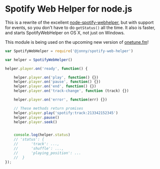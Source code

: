 # Spotify Web Helper for node.js

This is a rewrite of the excellent [node-spotify-webhelper](https://www.npmjs.com/package/node-spotify-webhelper), but with support for events, so you don't have to do `getStatus()` all the time. It also is faster, and starts SpotifyWebHelper on OS X, not just on Windows.

This module is being used on the upcoming new version of [onetune.fm](http://onetune.fm)!

````javascript
var SpotifyWebHelper = require('@jonny/spotify-web-helper')

var helper = SpotifyWebHelper()

helper.player.on('ready', function() {

	helper.player.on('play', function() {})
	helper.player.on('pause', function() {})
	helper.player.on('end', function() {})
	helper.player.on('track-change', function (track) {})

	helper.player.on('error', function(err) {})

	// These methods return promises
	helper.player.play('spotify:track:213342152345')
	helper.player.pause()
	helper.player.seek()


	console.log(helper.status)
	// 'status': {
	//  	'track': ...,
	//		'shuffle': ...,
	//		'playing_position': ...
	//  }
});
````